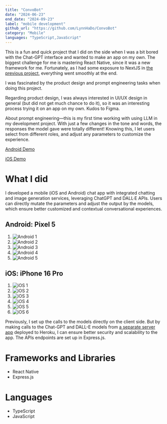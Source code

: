 ```yaml
---
title: "ConvoBot"
date: "2024-06-23"
end_date: "2024-09-23"
label: "mobile development"
github_url: "https://github.com/LynnHaDo/ConvoBot"
category: "Mobile"
languages: "TypeScript,JavaScript"
---
```


This is a fun and quick project that I did on the side when I was a bit bored with the Chat-GPT interface and wanted to make an app on my own. The biggest challenge for me is mastering React Native, since it was a new framework for me. Fortunately, as I had some exposure to NextJS in [the previous project](/projects/gesture-verse), everything went smoothly at the end.

I was fascinated by the product design and prompt engineering tasks when doing this project. 

Regarding product design, I was always interested in UI/UX design in general (but did not get much chance to do it), so it was an interesting process trying it on an app on my own. Kudos to Figma.

About prompt engineering—this is my first time working with using LLM in my development project. With just a few changes in the tone and words, the responses the model gave were totally different! Knowing this, I let users select from different roles, and adjust any parameters to customize the experience. 

[Android Demo](https://www.loom.com/share/0251287798f547528f06437493ef136b)

[iOS Demo](https://www.loom.com/share/2429e16e59c1463e8342e0dd21b4bee4)

# What I did

I developed a mobile (iOS and Android) chat app with integrated chatting and image generation services, leveraging ChatGPT and DALL·E APIs. Users can directly mutate the parameters and adjust the output by the models, which ensure better customized and contextual conversational experiences. 

## Android: Pixel 5

1. ![Android 1](/projects/convobot/Android_1.png)
2. ![Android 2](/projects/convobot/Android_2.png)
3. ![Android 3](/projects/convobot/Android_3.png)
4. ![Android 4](/projects/convobot/Android_4.png)
5. ![Android 5](/projects/convobot/Android_5.png)

## iOS: iPhone 16 Pro

1. ![iOS 1](/projects/convobot/iOS_1.png)
2. ![iOS 2](/projects/convobot/iOS_2.png)
3. ![iOS 3](/projects/convobot/iOS_3.png)
4. ![iOS 4](/projects/convobot/iOS_4.png)
5. ![iOS 5](/projects/convobot/iOS_5.png)
6. ![iOS 6](/projects/convobot/iOS_6.png)

Previously, I set up the calls to the models directly on the client side. But by making calls to the Chat-GPT and DALL-E models from [a separate server app](https://github.com/LynnHaDo/ConvoBot-Server) deployed to Heroku, I can ensure better security and scalability to the app. The APIs endpoints are set up in Express.js. 

# Frameworks and Libraries

- React Native
- Express.js

# Languages

- TypeScript
- JavaScript